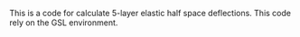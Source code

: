 This is a code for calculate 5-layer elastic half space deflections.
This code rely on the GSL environment.
